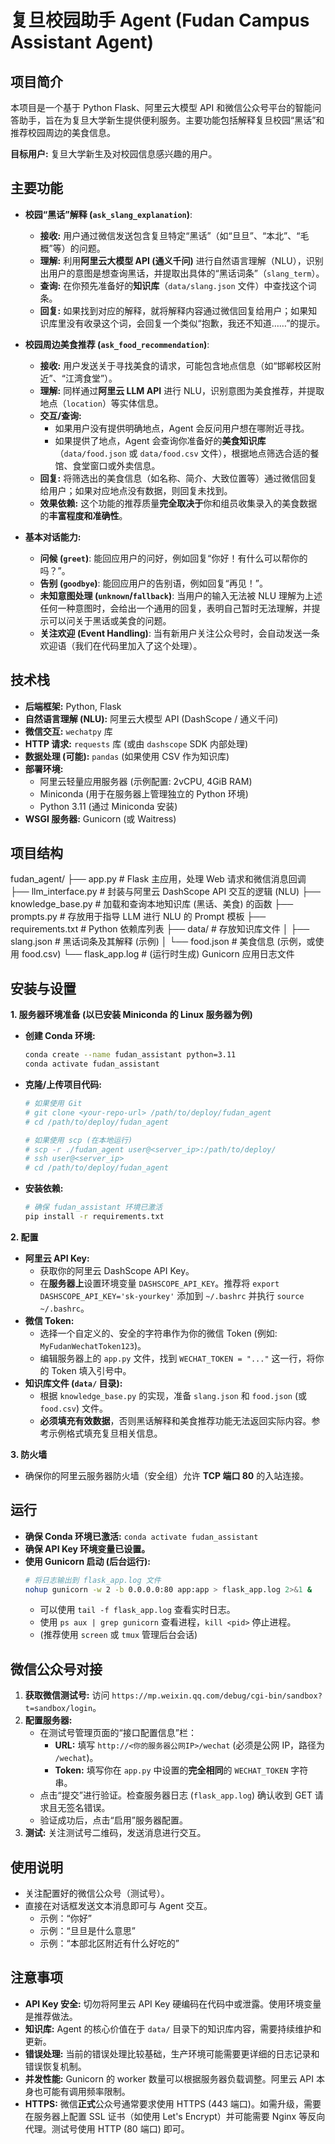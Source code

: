 # 复旦校园助手 Agent (Fudan Campus Assistant Agent)

## 项目简介

本项目是一个基于 Python Flask、阿里云大模型 API 和微信公众号平台的智能问答助手，旨在为复旦大学新生提供便利服务。主要功能包括解释复旦校园“黑话”和推荐校园周边的美食信息。

**目标用户:** 复旦大学新生及对校园信息感兴趣的用户。

## 主要功能

* **校园“黑话”解释 (`ask_slang_explanation`)**:

    * **接收:** 用户通过微信发送包含复旦特定“黑话”（如“旦旦”、“本北”、“毛概”等）的问题。
    * **理解:** 利用**阿里云大模型 API (通义千问)** 进行自然语言理解（NLU），识别出用户的意图是想查询黑话，并提取出具体的“黑话词条”（`slang_term`）。
    * **查询:** 在你预先准备好的**知识库**（`data/slang.json` 文件）中查找这个词条。
    * **回复:** 如果找到对应的解释，就将解释内容通过微信回复给用户；如果知识库里没有收录这个词，会回复一个类似“抱歉，我还不知道……”的提示。

* **校园周边美食推荐 (`ask_food_recommendation`)**:

    * **接收:** 用户发送关于寻找美食的请求，可能包含地点信息（如“邯郸校区附近”、“江湾食堂”）。
    * **理解:** 同样通过**阿里云 LLM API** 进行 NLU，识别意图为美食推荐，并提取地点（`location`）等实体信息。
    * **交互/查询:**
        * 如果用户没有提供明确地点，Agent 会反问用户想在哪附近寻找。
        * 如果提供了地点，Agent 会查询你准备好的**美食知识库**（`data/food.json` 或 `data/food.csv` 文件），根据地点筛选合适的餐馆、食堂窗口或外卖信息。
    * **回复:** 将筛选出的美食信息（如名称、简介、大致位置等）通过微信回复给用户；如果对应地点没有数据，则回复未找到。
    * **效果依赖:** 这个功能的推荐质量**完全取决于**你和组员收集录入的美食数据的**丰富程度和准确性**。

* **基本对话能力:**
    * **问候 (`greet`)**: 能回应用户的问好，例如回复“你好！有什么可以帮你的吗？”。
    * **告别 (`goodbye`)**: 能回应用户的告别语，例如回复“再见！”。
    * **未知意图处理 (`unknown`/`fallback`)**: 当用户的输入无法被 NLU 理解为上述任何一种意图时，会给出一个通用的回复，表明自己暂时无法理解，并提示可以问关于黑话或美食的问题。
    * **关注欢迎 (Event Handling)**: 当有新用户关注公众号时，会自动发送一条欢迎语（我们在代码里加入了这个处理）。

## 技术栈

* **后端框架:** Python, Flask
* **自然语言理解 (NLU):** 阿里云大模型 API (DashScope / 通义千问)
* **微信交互:** `wechatpy` 库
* **HTTP 请求:** `requests` 库 (或由 `dashscope` SDK 内部处理)
* **数据处理 (可能):** `pandas` (如果使用 CSV 作为知识库)
* **部署环境:**
    * 阿里云轻量应用服务器 (示例配置: 2vCPU, 4GiB RAM)
    * Miniconda (用于在服务器上管理独立的 Python 环境)
    * Python 3.11 (通过 Miniconda 安装)
* **WSGI 服务器:** Gunicorn (或 Waitress)

## 项目结构

fudan_agent/
├── app.py             # Flask 主应用，处理 Web 请求和微信消息回调
├── llm_interface.py   # 封装与阿里云 DashScope API 交互的逻辑 (NLU)
├── knowledge_base.py # 加载和查询本地知识库 (黑话、美食) 的函数
├── prompts.py         # 存放用于指导 LLM 进行 NLU 的 Prompt 模板
├── requirements.txt   # Python 依赖库列表
├── data/              # 存放知识库文件
│   ├── slang.json     # 黑话词条及其解释 (示例)
│   └── food.json      # 美食信息 (示例，或使用 food.csv)
└── flask_app.log      # (运行时生成) Gunicorn 应用日志文件
## 安装与设置

**1. 服务器环境准备 (以已安装 Miniconda 的 Linux 服务器为例)**

* **创建 Conda 环境:**
    ```bash
    conda create --name fudan_assistant python=3.11
    conda activate fudan_assistant
    ```
* **克隆/上传项目代码:**
    ```bash
    # 如果使用 Git
    # git clone <your-repo-url> /path/to/deploy/fudan_agent
    # cd /path/to/deploy/fudan_agent

    # 如果使用 scp (在本地运行)
    # scp -r ./fudan_agent user@<server_ip>:/path/to/deploy/
    # ssh user@<server_ip>
    # cd /path/to/deploy/fudan_agent
    ```
* **安装依赖:**
    ```bash
    # 确保 fudan_assistant 环境已激活
    pip install -r requirements.txt
    ```

**2. 配置**

* **阿里云 API Key:**
    * 获取你的阿里云 DashScope API Key。
    * 在**服务器上**设置环境变量 `DASHSCOPE_API_KEY`。推荐将 `export DASHSCOPE_API_KEY='sk-yourkey'` 添加到 `~/.bashrc` 并执行 `source ~/.bashrc`。
* **微信 Token:**
    * 选择一个自定义的、安全的字符串作为你的微信 Token (例如: `MyFudanWechatToken123`)。
    * 编辑服务器上的 `app.py` 文件，找到 `WECHAT_TOKEN = "..."` 这一行，将你的 Token 填入引号中。
* **知识库文件 (`data/` 目录):**
    * 根据 `knowledge_base.py` 的实现，准备 `slang.json` 和 `food.json` (或 `food.csv`) 文件。
    * **必须填充有效数据**，否则黑话解释和美食推荐功能无法返回实际内容。参考示例格式填充复旦相关信息。

**3. 防火墙**

* 确保你的阿里云服务器防火墙（安全组）允许 **TCP 端口 80** 的入站连接。

## 运行

* **确保 Conda 环境已激活:** `conda activate fudan_assistant`
* **确保 API Key 环境变量已设置。**
* **使用 Gunicorn 启动 (后台运行):**
    ```bash
    # 将日志输出到 flask_app.log 文件
    nohup gunicorn -w 2 -b 0.0.0.0:80 app:app > flask_app.log 2>&1 &
    ```
    * 可以使用 `tail -f flask_app.log` 查看实时日志。
    * 使用 `ps aux | grep gunicorn` 查看进程，`kill <pid>` 停止进程。
    * (推荐使用 `screen` 或 `tmux` 管理后台会话)

## 微信公众号对接

1.  **获取微信测试号:** 访问 `https://mp.weixin.qq.com/debug/cgi-bin/sandbox?t=sandbox/login`。
2.  **配置服务器:**
    * 在测试号管理页面的“接口配置信息”栏：
        * **URL:** 填写 `http://<你的服务器公网IP>/wechat` (必须是公网 IP，路径为 `/wechat`)。
        * **Token:** 填写你在 `app.py` 中设置的**完全相同**的 `WECHAT_TOKEN` 字符串。
    * 点击“提交”进行验证。检查服务器日志 (`flask_app.log`) 确认收到 GET 请求且无签名错误。
    * 验证成功后，点击“启用”服务器配置。
3.  **测试:** 关注测试号二维码，发送消息进行交互。

## 使用说明

* 关注配置好的微信公众号（测试号）。
* 直接在对话框发送文本消息即可与 Agent 交互。
    * 示例：“你好”
    * 示例：“旦旦是什么意思”
    * 示例：“本部北区附近有什么好吃的”

## 注意事项

* **API Key 安全:** 切勿将阿里云 API Key 硬编码在代码中或泄露。使用环境变量是推荐做法。
* **知识库:** Agent 的核心价值在于 `data/` 目录下的知识库内容，需要持续维护和更新。
* **错误处理:** 当前的错误处理比较基础，生产环境可能需要更详细的日志记录和错误恢复机制。
* **并发性能:** Gunicorn 的 worker 数量可以根据服务器负载调整。阿里云 API 本身也可能有调用频率限制。
* **HTTPS:** 微信**正式**公众号通常要求使用 HTTPS (443 端口)。如需升级，需要在服务器上配置 SSL 证书（如使用 Let's Encrypt）并可能需要 Nginx 等反向代理。测试号使用 HTTP (80 端口) 即可。


